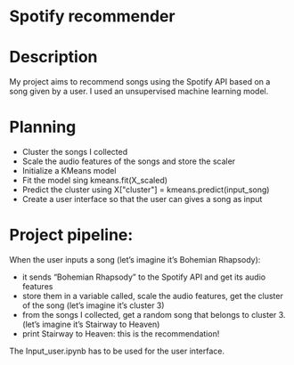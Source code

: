 # Spotify recommender

# Description

My project aims to recommend songs using the Spotify API based on a song given by a user.
I used an unsupervised machine learning model.

# Planning

- Cluster the songs I collected
- Scale the audio features of the songs and store the scaler
- Initialize a KMeans model 
- Fit the model sing kmeans.fit(X_scaled)
- Predict the cluster using X["cluster"] = kmeans.predict(input_song)
- Create a user interface so that the user can gives a song as input

# Project pipeline:

When the user inputs a song (let’s imagine it’s Bohemian Rhapsody):
- it sends “Bohemian Rhapsody” to the Spotify API and get its audio features
- store them in a variable called, scale the audio features, get the cluster of the song (let’s imagine it’s cluster 3)
- from the songs I collected, get a random song that belongs to cluster 3. (let’s imagine it’s Stairway to Heaven)
- print Stairway to Heaven: this is the recommendation!

The Input_user.ipynb has to be used for the user interface.
